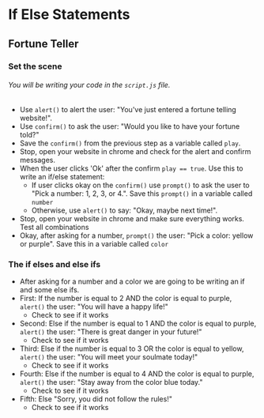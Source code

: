 # If Else Statements

## Fortune Teller
### Set the scene
###### You will be writing your code in the `script.js` file.
* Use `alert()` to alert the user: "You've just entered a fortune telling website!".
* Use `confirm()` to ask the user: "Would you like to have your fortune told?"
* Save the `confirm()` from the previous step as a variable called `play`.
* Stop, open your website in chrome and check for the alert and confirm messages.
* When the user clicks 'Ok' after the confirm `play == true`. Use this to write an if/else statement: 
  * If user clicks okay on the `confirm()` use `prompt()` to ask the user to "Pick a number: 1, 2, 3, or 4.". Save this `prompt()` in a variable called `number`
  * Otherwise, use `alert()` to say: "Okay, maybe next time!". 
* Stop, open your website in chrome and make sure everything works. Test all combinations
* Okay, after asking for a number, `prompt()` the user: "Pick a color: yellow or purple". Save this in a variable called `color`

### The if elses and else ifs
* After asking for a number and a color we are going to be writing an if and some else ifs.
* First: If the number is equal to 2 AND the color is equal to purple, `alert()` the user: "You will have a happy life!"
  * Check to see if it works
* Second: Else if the number is equal to 1 AND the color is equal to purple, `alert()` the user: "There is great danger in your future!"
  * Check to see if it works
* Third: Else if the number is equal to 3 OR the color is equal to yellow, `alert()` the user: "You will meet your soulmate today!"
  * Check to see if it works
* Fourth: Else if the number is equal to 4 AND the color is equal to purple, `alert()` the user: "Stay away from the color blue today."
  * Check to see if it works
* Fifth: Else "Sorry, you did not follow the rules!"
  * Check to see if it works